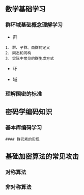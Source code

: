 ## 数学基础学习
  ### 群环域基础概念理解学习
  - 群
  ```
  1. 群、子群、商群的定义
  2. 同态和同构
  3. 实际中常见的群生成方式
  ```
  - 环
  
  - 域
  ### 理解国密的标准
## 密码学编码知识
  ### 基本库编码学习
    #### 群元素的实现
## 基础加密算法的常见攻击
  ### 对称算法
  ### 非对称算法
